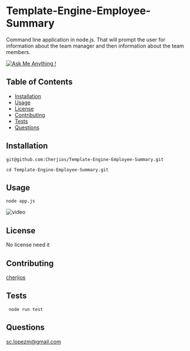 # Template-Engine-Employee-Summary
Command line application in node.js. That will prompt the user for information about the team manager and then information about the team members.


  [![Ask Me Anything !](https://img.shields.io/badge/Ask%20me-anything-1abc9c.svg)](https://GitHub.com/Naereen/ama)

## Table of Contents
- [Installation](#Installation)
- [Usage](#Usage)
- [License](#License)
- [Contributing](#Contributing)
- [Tests](#Tests)
- [Questions](#Questions)

## Installation
```
git@github.com:Cherjios/Template-Engine-Employee-Summary.git

cd Template-Engine-Employee-Summary.git
```

## Usage
```
node app.js
```

![video](https://drive.google.com/file/d/1VZ-NoRsYAVHHlUmn8DEL0smw_6etV9fB/view?usp=sharing)


## License
No license need it

## Contributing
[cherjios](https://github.com/cherjios)

##  Tests
``` node run test```

## Questions
 sc.lopezm@gmail.com
